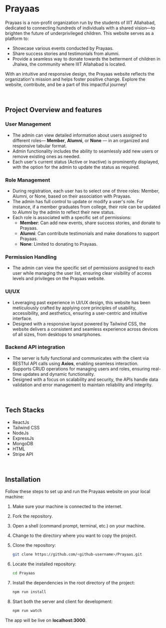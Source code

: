 # Prayaas

Prayaas is a non-profit organization run by the students of IIIT Allahabad, dedicated to connecting hundreds of individuals with a shared vision—to brighten the future of underprivileged children. This website serves as a platform to:

- Showcase various events conducted by Prayaas.
- Share success stories and testimonials from alumni.
- Provide a seamless way to donate towards the betterment of children in Jhalwa, the community where IIIT Allahabad is located.

With an intuitive and responsive design, the Prayaas website reflects the organization's mission and helps foster positive change. Explore the website, contribute, and be a part of this impactful journey!

</br>

## Project Overview and features

### User Management

- The admin can view detailed information about users assigned to different roles— **Member**, **Alumni**, or **None** — in an organized and responsive tabular format.
- Admin functionality includes the ability to seamlessly add new users or remove existing ones as needed.
- Each user's current status (Active or Inactive) is prominently displayed, with the option for the admin to update the status as required.

### Role Management

- During registration, each user has to select one of three roles: Member, Alumni, or None, based on their association with Prayaas.
- The admin has full control to update or modify a user's role. For instance, if a member graduates from college, their role can be updated to _Alumni_ by the admin to reflect their new status.
- Each role is associated with a specific set of permissions:
  - **Member**: Can add new events, share success stories, and donate to Prayaas.
  - **Alumni**: Can contribute testimonials and make donations to support Prayaas.
  - **None**: Limited to donating to Prayaas.

### Permission Handling

- The admin can view the specific set of permissions assigned to each user while managing the user list, ensuring clear visibility of access levels and privileges on the Prayaas website.

### UI/UX

- Leveraging past experience in UI/UX design, this website has been meticulously crafted by applying core principles of usability, accessibility, and aesthetics, ensuring a user-centric and intuitive interface.
- Designed with a responsive layout powered by Tailwind CSS, the website delivers a consistent and seamless experience across devices of all sizes, from desktops to smartphones.

### Backend API integration

- The server is fully functional and communicates with the client via RESTful API calls using **Axios**, enabling seamless interaction.
- Supports CRUD operations for managing users and roles, ensuring real-time updates and dynamic functionality.
- Designed with a focus on scalability and security, the APIs handle data validation and error management to maintain reliability and integrity.

</br>

## Tech Stacks

- ReactJs
- Tailwind CSS
- NodeJs
- ExpressJs
- MongoDB
- HTML
- Stripe API

</br>

## Installation

Follow these steps to set up and run the Prayaas website on your local machine:

1. Make sure your machine is connected to the internet.
2. Fork the repository.
3. Open a shell (command prompt, terminal, etc.) on your machine.
4. Change to the directory where you want to copy the project.
5. Clone the repository:
   </br>

   ```bash
   git clone https://github.com/<github-username>/Prayaas.git
   ```

6. Locate the installed repository:
   </br>

   ```bash
   cd Prayaas
   ```

7. Install the dependencies in the root directory of the project:
   </br>

   ```bash
   npm run install
   ```

8. Start both the server and client for development:
   </br>
   ```bash
   npm run watch
   ```

The app will be live on **localhost:3000**.
